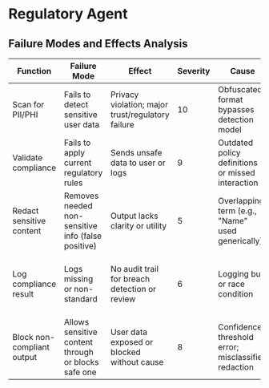 # Regulatory Agent

## Failure Modes and Effects Analysis

| Function              | Failure Mode                                    | Effect                                                    | Severity | Cause                                                      | Occurrence | Controls                                                      | Detection | RPN | Recommended Actions |
|----------------------|------------------------------------------------|-----------------------------------------------------------|----------|------------------------------------------------------------|------------|---------------------------------------------------------------|-----------|-----|-------------------|
| Scan for PII/PHI     | Fails to detect sensitive user data            | Privacy violation; major trust/regulatory failure         | 10       | Obfuscated format bypasses detection model                 | 4          | Named entity recognition + regex filters                      | 3         | 1200| Add structured PHI type validation |
| Validate compliance  | Fails to apply current regulatory rules        | Sends unsafe data to user or logs                         | 9        | Outdated policy definitions or missed interaction          | 3          | Regulation check via compliance API                           | 3         | 81  | Implement regulatory update subscription |
| Redact sensitive content   | Removes needed non-sensitive info (false positive)    | Output lacks clarity or utility                 |   5 | Overlapping term (e.g., "Name" used generically)    |   6 | Rule-based whitelist for context                |   4 |   600 | Add NLP context classifier to prevent over-redaction            |
| Log compliance result      | Logs missing or non-standard                          | No audit trail for breach detection or review   |   6 | Logging bug or race condition                       |   4 | Centralized audit log with retry-on-fail        |   4 |   576 | Introduce checksum validation and redundant logging pipeline    |
| Block non-compliant output | Allows sensitive content through or blocks safe one   | User data exposed or blocked without cause      |   8 | Confidence threshold error; misclassified redaction |   5 | Final validation layer and manual audit trigger |   4 |  1280 | Add severity-based escalation logic and alert audit system      |